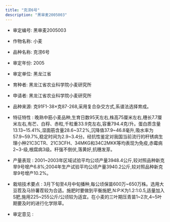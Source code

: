 ```yaml
---
title: "克涝6号"
description: "黑审麦2005003"
---
```

* 审定编号:  黑审麦2005003

*  作物名称:  小麦

*  品种名称:  克涝6号

*  审定年份:  2005

*  审定单位:  黑龙江省

* 育种者:  黑龙江省农业科学院小麦研究所

*  申请者:  黑龙江省农业科学院小麦研究所

*  品种来源:  克91F1-38×克87-268,采用复合杂交方式,系谱法选择育成。

*  特征特性 : 
晚熟中筋小麦品种,生育日数95天左右,株高75厘米左右,穗长7.7厘米左右,有芒、白稃、赤粒,千粒重33.9克左右,容重794.4克/升。蛋白质含量13.13~15.41%,湿面筋含量28.6~37.2%,沉降值37.9~46.8毫升,吸水率为57.9~59.7%,稳定时间为2.9~3.4分。经抗性鉴定对我国当前流行的秆锈病生理小种21C3CTR、21C3CFH、34MKG和34C2MKK等均表现为免疫,赤霉病2~3-级,根腐病3级。秆强不倒伏,落黄好,抗穗发芽。
 
*  产量表现 : 
2001~2003年区域试验平均公顷产量3948.4公斤,较对照品种新克旱9号增产6.8%;2004年生产试验平均公顷产量3940.2公斤,较对照品种新克旱9号增产10.2%。

*  栽培技术要点 : 
3月下旬至4月中旬播种,每公顷保苗600万~650万株。选用大豆茬及马铃薯茬较为合适。施肥时要做到平衡施肥,N∶P∶K为1.2∶1∶0.5,适量加入S肥,施用225~255公斤/公顷较为适宜。在小麦的三叶期压青苗1~2次,4~5叶期要及时的进行化学除草。

*  审定意见 : 

